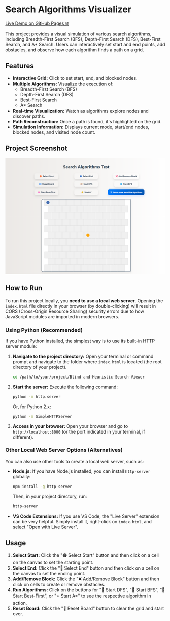 # Search Algorithms Visualizer

[Live Demo on GitHub Pages 🌐](https://alfredofilho.github.io/Blind-and-Heuristic-Search-Viewer/)

This project provides a visual simulation of various search algorithms, including Breadth-First Search (BFS), Depth-First Search (DFS), Best-First Search, and A* Search. Users can interactively set start and end points, add obstacles, and observe how each algorithm finds a path on a grid.

## Features

* **Interactive Grid:** Click to set start, end, and blocked nodes.
* **Multiple Algorithms:** Visualize the execution of:
    * Breadth-First Search (BFS)
    * Depth-First Search (DFS)
    * Best-First Search
    * A\* Search
* **Real-time Visualization:** Watch as algorithms explore nodes and discover paths.
* **Path Reconstruction:** Once a path is found, it's highlighted on the grid.
* **Simulation Information:** Displays current mode, start/end nodes, blocked nodes, and visited node count.

## Project Screenshot

![Search Algorithms Visualizer Screenshot](screenshot.png)

## How to Run

To run this project locally, you **need to use a local web server**. Opening the `index.html` file directly in your browser (by double-clicking) will result in CORS (Cross-Origin Resource Sharing) security errors due to how JavaScript modules are imported in modern browsers.

### Using Python (Recommended)

If you have Python installed, the simplest way is to use its built-in HTTP server module:

1.  **Navigate to the project directory:** Open your terminal or command prompt and navigate to the folder where `index.html` is located (the root directory of your project).
    ```bash
    cd /path/to/your/project/Blind-and-Heuristic-Search-Viewer
    ```
2.  **Start the server:** Execute the following command:
    ```bash
    python -m http.server
    ```
    Or, for Python 2.x:
    ```bash
    python -m SimpleHTTPServer
    ```
3.  **Access in your browser:** Open your browser and go to `http://localhost:8000` (or the port indicated in your terminal, if different).

### Other Local Web Server Options (Alternatives)

You can also use other tools to create a local web server, such as:

* **Node.js:** If you have Node.js installed, you can install `http-server` globally:
    ```bash
    npm install -g http-server
    ```
    Then, in your project directory, run:
    ```bash
    http-server
    ```
* **VS Code Extensions:** If you use VS Code, the "Live Server" extension can be very helpful. Simply install it, right-click on `index.html`, and select "Open with Live Server".

## Usage

1.  **Select Start:** Click the "🟠 Select Start" button and then click on a cell on the canvas to set the starting point.
2.  **Select End:** Click the "🔵 Select End" button and then click on a cell on the canvas to set the ending point.
3.  **Add/Remove Block:** Click the "❌ Add/Remove Block" button and then click on cells to create or remove obstacles.
4.  **Run Algorithms:** Click on the buttons for "🧭 Start DFS", "📘 Start BFS", "🧠 Start Best-First", or "⭐ Start A\*" to see the respective algorithm in action.
5.  **Reset Board:** Click the "🔄 Reset Board" button to clear the grid and start over.
